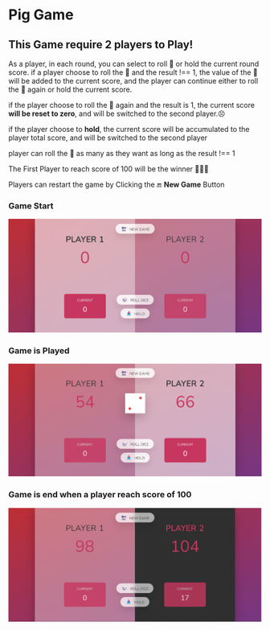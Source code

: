 # Pig Game

## This Game require 2 players to Play!

As a player, in each round, you can select to roll 🎲 or hold the current round score. if a player choose to roll the 🎲 and the result !== 1, the value of the 🎲 will be added to the current score, and the player can continue either to roll the 🎲 again or hold the current score.

if the player choose to roll the 🎲 again and the result is 1, the current score **will be reset to zero**, and will be switched to the second player.😣

if the player choose to **hold**, the current score will be accumulated to the player total score, and will be switched to the second player

player can roll the 🎲 as many as they want as long as the result !== 1

The First Player to reach score of 100 will be the winner 🎉🎉🎉

Players can restart the game by Clicking the 🔚 **New Game** Button

### Game Start

![screenshot](/screenshot/start_game.png)

### Game is Played

![screenshot](/screenshot/middle_game.png)

### Game is end when a player reach score of 100

![screenshot](/screenshot/player_wins.png)
